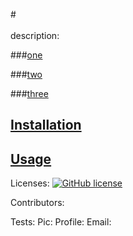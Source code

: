 
  #[](#)  
 <br>
 description: 
 <br>

###[one](#one)

###[two](#two)

###[three](#three)




 ## [Installation](#Installation)
 
  <code></code>
  
## [Usage](#Usage)

  <code></code>

 Licenses: [![GitHub license](https://img.shields.io/badge/license-1-blue.svg)](https://github.com//)

 Contributors: 

 Tests: 
 Pic: 
 Profile: 
 Email: 
